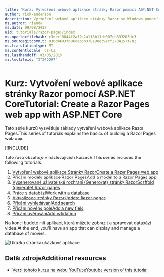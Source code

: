 ```yaml
---
title: 'Kurz: Vytvoření webové aplikace stránky Razor pomocí ASP.NET Core'
author: rick-anderson
description: Vytvoření webové aplikace stránky Razor ve Windows pomocí sady Visual Studio, ASP.NET Core a EF Core.
ms.author: riande
ms.date: 09/08/2017
uid: tutorials/razor-pages/index
ms.openlocfilehash: c3dcc18844f2a12a2a116b11cb007cb833203dc3
ms.sourcegitcommit: 036d4b03fd86ca5bb378198e29ecf2704257f7b2
ms.translationtype: MT
ms.contentlocale: cs-CZ
ms.lasthandoff: 03/05/2019
ms.locfileid: "57345597"
---
```

# <a name="tutorial-create-a-razor-pages-web-app-with-aspnet-core"></a><span data-ttu-id="89f04-103">Kurz: Vytvoření webové aplikace stránky Razor pomocí ASP.NET Core</span><span class="sxs-lookup"><span data-stu-id="89f04-103">Tutorial: Create a Razor Pages web app with ASP.NET Core</span></span>

<span data-ttu-id="89f04-104">Tato série kurzů vysvětluje základy vytváření webová aplikace Razor Pages.</span><span class="sxs-lookup"><span data-stu-id="89f04-104">This series of tutorials explains the basics of building a Razor Pages web app.</span></span> 

[!INCLUDE[](~/includes/advancedRP.md)]

<span data-ttu-id="89f04-105">Tato řada obsahuje v následujících kurzech:</span><span class="sxs-lookup"><span data-stu-id="89f04-105">This series includes the following tutorials:</span></span>

1. [<span data-ttu-id="89f04-106">Vytvoření webové aplikace Stránky Razor</span><span class="sxs-lookup"><span data-stu-id="89f04-106">Create a Razor Pages web app</span></span>](xref:tutorials/razor-pages/razor-pages-start)
1. [<span data-ttu-id="89f04-107">Přidání modelu aplikace Razor Pages</span><span class="sxs-lookup"><span data-stu-id="89f04-107">Add a model to a Razor Pages app</span></span>](xref:tutorials/razor-pages/model)
1. [<span data-ttu-id="89f04-108">Vygenerované uživatelské rozhraní (Generovat) stránky Razor</span><span class="sxs-lookup"><span data-stu-id="89f04-108">Scaffold (generate) Razor pages</span></span>](xref:tutorials/razor-pages/page)
1. [<span data-ttu-id="89f04-109">Práce s databází</span><span class="sxs-lookup"><span data-stu-id="89f04-109">Work with a database</span></span>](xref:tutorials/razor-pages/sql)
1. [<span data-ttu-id="89f04-110">Aktualizace stránky Razor</span><span class="sxs-lookup"><span data-stu-id="89f04-110">Update Razor pages</span></span>](xref:tutorials/razor-pages/da1)
1. [<span data-ttu-id="89f04-111">Přidání vyhledávání</span><span class="sxs-lookup"><span data-stu-id="89f04-111">Add search</span></span>](xref:tutorials/razor-pages/search)
1. [<span data-ttu-id="89f04-112">Přidání nového pole</span><span class="sxs-lookup"><span data-stu-id="89f04-112">Add a new field</span></span>](xref:tutorials/razor-pages/new-field)
1. [<span data-ttu-id="89f04-113">Přidání ověřování</span><span class="sxs-lookup"><span data-stu-id="89f04-113">Add validation</span></span>](xref:tutorials/razor-pages/validation)

<span data-ttu-id="89f04-114">Na konci budete mít aplikaci, která můžete zobrazit a spravovat databázi videa.</span><span class="sxs-lookup"><span data-stu-id="89f04-114">At the end, you'll have an app that can display and manage a database of movies.</span></span>

![Ukázka stránka ukázkové aplikace](index/_static/sample-page.png)

## <a name="additional-resources"></a><span data-ttu-id="89f04-116">Další zdroje</span><span class="sxs-lookup"><span data-stu-id="89f04-116">Additional resources</span></span>

* [<span data-ttu-id="89f04-117">Verzi tohoto kurzu na webu YouTube</span><span class="sxs-lookup"><span data-stu-id="89f04-117">Youtube version of this tutorial</span></span>](https://www.youtube.com/watch?v=F0SP7Ry4flQ&feature=youtu.be)
